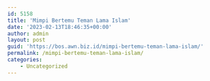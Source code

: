 ```yaml
---
id: 5158
title: 'Mimpi Bertemu Teman Lama Islam'
date: '2023-02-13T18:46:35+00:00'
author: admin
layout: post
guid: 'https://bos.awn.biz.id/mimpi-bertemu-teman-lama-islam/'
permalink: /mimpi-bertemu-teman-lama-islam/
categories:
    - Uncategorized
---
```


